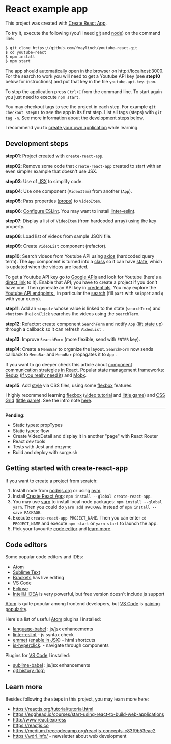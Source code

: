 # React example app

This project was created with [Create React App](https://github.com/facebookincubator/create-react-app).

To try it, execute the following (you'll need [git](https://git-scm.com/) and [node](https://nodejs.org)) on the command line:

    $ git clone https://github.com/fmaylinch/youtube-react.git
    $ cd youtube-react
    $ npm install
    $ npm start

The app should automatically open in the browser on http://localhost:3000. For the search to work you will need to get a Youtube API key (see **step10** below for instructions) and put that key in the file `youtube-api-key.json`.

To stop the application press `Ctrl+C` from the command line. To start again you just need to execute `npm start`.

You may checkout tags to see the project in each step. For example `git checkout step01` to see the app in its first step. List all tags (steps) with `git tag -n`. See more information about the [development steps](#development-steps) below.

I recommend you to [create your own application](#getting-started-with-create-react-app) while learning.

## Development steps

**step01**: Project created with `create-react-app`.

**step02**: Remove some code that `create-react-app` created to start with an even simpler example that doesn't use JSX.

**step03**: Use of [JSX](https://reactjs.org/docs/jsx-in-depth.html) to simplify code.

**step04**: Use one component (`VideoItem`) from another (`App`).

**step05**: Pass properties ([props](https://reactjs.org/docs/components-and-props.html)) to `VideoItem`.

**step06**: [Configure ESLint](https://github.com/facebookincubator/create-react-app/blob/master/packages/react-scripts/template/README.md#displaying-lint-output-in-the-editor). You may want to install [linter-eslint](https://atom.io/packages/linter-eslint).

**step07**: Display a list of `VideoItem` (from hardcoded array) using the [key](https://reactjs.org/tutorial/tutorial.html#keys) property.

**step08**: Load list of videos from sample JSON file.

**step09**: Create `VideoList` component (refactor).

**step10**: Search videos from Youtube API using [axios](https://github.com/axios/axios) (hardcoded query term). The `App` component is turned into a [class](https://developer.mozilla.org/en-US/docs/Web/JavaScript/Reference/Classes) so it can have [state](https://reactjs.org/docs/state-and-lifecycle.html), which is updated when the videos are loaded.

To get a Youtube API key go to [Google APIs](https://console.developers.google.com/apis) and look for Youtube (here's a [direct link](https://console.developers.google.com/apis/library/youtube.googleapis.com) to it). Enable that API; you have to create a project if you don't have one. Then generate an API key in [credentials](https://console.developers.google.com/apis/credentials). You may explore the [Youtube API endpoints ](https://developers.google.com/apis-explorer/?#p/youtube/v3/), in particular the [search](https://developers.google.com/apis-explorer/?#p/youtube/v3/youtube.search.list) (fill `part` with `snippet` and `q` with your query).

**step11**: Add an `<input>` whose value is linked to the state (`searchTerm`) and `<button>` that `onClick` searches the videos using the `searchTerm`.

**step12**: Refactor: create component `SearchForm` and notify `App` ([lift state up](https://reactjs.org/docs/lifting-state-up.html)) through a callback so it can refresh `VideoList` .

**step13**: Improve `SearchForm` (more flexible, send with `ENTER` key).

**step14**: Create a `MenuBar` to organize the layout. `SearchForm` now sends callback to `MenuBar` and `MenuBar` propagates it to `App` .

If you want to go deeper check this article about [component communication strategies in React](http://andrewhfarmer.com/component-communication). Popular state management frameworks: [Redux](http://redux.js.org) ([if you really need it](https://medium.com/@dan_abramov/you-might-not-need-redux-be46360cf367)) and [Mobx](https://github.com/mobxjs/mobx).

**step15**: Add [style](http://www.react.express/styling) via CSS files, using some [flexbox](https://css-tricks.com/snippets/css/a-guide-to-flexbox/) features.

I highly recommend learning [flexbox](https://css-tricks.com/snippets/css/a-guide-to-flexbox/) ([video tutorial](https://flexbox.io/) and [little game](http://flexboxfroggy.com/)) and [CSS Grid](https://css-tricks.com/snippets/css/complete-guide-grid/) ([little game](http://cssgridgarden.com/)). See the intro note [here](https://wdrl.info/archive/202).

----

**Pending**:

- Static types: propTypes
- Static types: flow
- Create VideoDetail and display it in another "page" with React Router
- React dev tools
- Tests with Jest and enzyme
- Build and deploy with surge.sh

## Getting started with create-react-app

If you want to create a project from scratch:

1. Install node from [nodejs.org](https://nodejs.org) or using [nvm](https://github.com/creationix/nvm).
2. Install [Create React App](https://github.com/facebookincubator/create-react-app): `npm install --global create-react-app`.
3. You may use [yarn](https://yarnpkg.com) to install local node packages: `npm install --global yarn`.  Then you could do `yarn add PACKAGE` instead of `npm install --save PACKAGE`.
4. Execute `create-react-app PROJECT_NAME`. Then you can enter `cd PROJECT_NAME` and execute `npm start` or `yarn start` to launch the app.
5. Pick your favourite [code editor](#code-editors) and [learn more](#learn-more).

## Code editors

Some popular code editors and IDEs:

- [Atom](atom.io)
- [Sublime Text](https://www.sublimetext.com/)
- [Brackets](http://brackets.io/) has live editing
- [VS Code](https://code.visualstudio.com/)
- [Eclipse](https://www.eclipse.org/)
- [IntelliJ IDEA](https://www.jetbrains.com/idea/) is very powerful, but free version doesn't include js support

[Atom](atom.io) is quite popular among frontend developers, but [VS Code](https://code.visualstudio.com/) is [gaining popularity](https://syntax.fm/show/012/why-is-everyone-switching-to-vs-code).

Here's a list of useful [Atom](atom.io) plugins I installed:

- [language-babel](https://atom.io/packages/language-babel) : js/jsx enhancements
- [linter-eslint](https://atom.io/packages/linter-eslint) - js syntax check
- [emmet](https://atom.io/packages/emmet) ([enable in JSX](https://gist.github.com/mxstbr/361ddb22057f0a01762240be209321f0)) - html shortcuts
- [js-hyperclick](https://atom.io/packages/js-hyperclick). - navigate through components

Plugins for [VS Code](https://code.visualstudio.com/) I installed:

- [sublime-babel](https://marketplace.visualstudio.com/items?itemName=joshpeng.sublime-babel-vscode) : js/jsx enhancements
- [git history (log)](https://marketplace.visualstudio.com/items?itemName=donjayamanne.githistory)

## Learn more

Besides following the steps in this project, you may learn more here:

- https://reactjs.org/tutorial/tutorial.html
- https://egghead.io/courses/start-using-react-to-build-web-applications
- http://www.react.express
- https://reactjs.co
- https://medium.freecodecamp.org/reactjs-concepts-c83f9b53eac2
- https://wdrl.info/ - newsletter about web development

